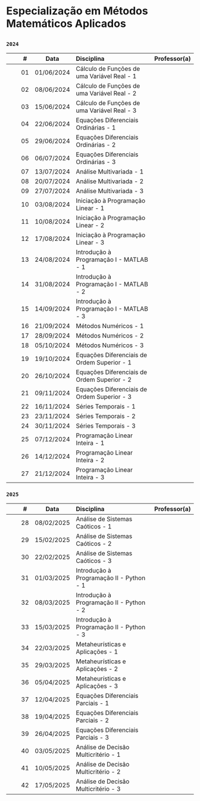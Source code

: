# Especialização em Métodos Matemáticos Aplicados

##

### ```2024```


|  |  | # | Data | Disciplina | Professor(a) |
|:---:|:---:|:---:|:---:|:---|:---|
|  |  | 01 | 01/06/2024 | Cálculo de Funções de uma Variável Real - 1 |  |
|  |  | 02 | 08/06/2024 | Cálculo de Funções de uma Variável Real - 2 |  |
|  |  | 03 | 15/06/2024 | Cálculo de Funções de uma Variável Real - 3 |  |
|  |  | 04 | 22/06/2024 | Equações Diferenciais Ordinárias - 1 |  |
|  |  | 05 | 29/06/2024 | Equações Diferenciais Ordinárias - 2 |  |
|  |  | 06 | 06/07/2024 | Equações Diferenciais Ordinárias - 3 |  |
|  |  | 07 | 13/07/2024 | Análise Multivariada - 1 |  |
|  |  | 08 | 20/07/2024 | Análise Multivariada - 2 |  |
|  |  | 09 | 27/07/2024 | Análise Multivariada - 3 |  |
|  |  | 10 | 03/08/2024 | Iniciação à Programação Linear - 1 |  |
|  |  | 11 | 10/08/2024 | Iniciação à Programação Linear - 2 |  |
|  |  | 12 | 17/08/2024 | Iniciação à Programação Linear - 3 |  |
|  |  | 13 | 24/08/2024 | Introdução à Programação I - MATLAB - 1 |  |
|  |  | 14 | 31/08/2024 | Introdução à Programação I - MATLAB - 2 |  |
|  |  | 15 | 14/09/2024 | Introdução à Programação I - MATLAB - 3 |  |
|  |  | 16 | 21/09/2024 | Métodos Numéricos - 1 |  |
|  |  | 17 | 28/09/2024 | Métodos Numéricos - 2 |  |
|  |  | 18 | 05/10/2024 | Métodos Numéricos - 3 |  |
|  |  | 19 | 19/10/2024 | Equações Diferenciais de Ordem Superior - 1 |  |
|  |  | 20 | 26/10/2024 | Equações Diferenciais de Ordem Superior - 2 |  |
|  |  | 21 | 09/11/2024 | Equações Diferenciais de Ordem Superior - 3 |  |
|  |  | 22 | 16/11/2024 | Séries Temporais - 1 |  |
|  |  | 23 | 23/11/2024 | Séries Temporais - 2 |  |
|  |  | 24 | 30/11/2024 | Séries Temporais - 3 |  |
|  |  | 25 | 07/12/2024 | Programação Linear Inteira - 1 |  |
|  |  | 26 | 14/12/2024 | Programação Linear Inteira - 2 |  |
|  |  | 27 | 21/12/2024 | Programação Linear Inteira - 3 |  |


### ```2025```


|  |  | # | Data | Disciplina | Professor(a) |
|:---:|:---:|:---:|:---:|:---|:---|
|  |  | 28 | 08/02/2025 | Análise de Sistemas Caóticos - 1 |  |
|  |  | 29 | 15/02/2025 | Análise de Sistemas Caóticos - 2 |  |
|  |  | 30 | 22/02/2025 | Análise de Sistemas Caóticos - 3 |  |
|  |  | 31 | 01/03/2025 | Introdução à Programação II - Python - 1 |  |
|  |  | 32 | 08/03/2025 | Introdução à Programação II - Python - 2 |  |
|  |  | 33 | 15/03/2025 | Introdução à Programação II - Python - 3 |  |
|  |  | 34 | 22/03/2025 | Metaheurísticas e Aplicações - 1 |  |
|  |  | 35 | 29/03/2025 | Metaheurísticas e Aplicações - 2 |  |
|  |  | 36 | 05/04/2025 | Metaheurísticas e Aplicações - 3 |  |
|  |  | 37 | 12/04/2025 | Equações Diferenciais Parciais - 1 |  |
|  |  | 38 | 19/04/2025 | Equações Diferenciais Parciais - 2 |  |
|  |  | 39 | 26/04/2025 | Equações Diferenciais Parciais - 3 |  |
|  |  | 40 | 03/05/2025 | Análise de Decisão Multicritério - 1 |  |
|  |  | 41 | 10/05/2025 | Análise de Decisão Multicritério - 2 |  |
|  |  | 42 | 17/05/2025 | Análise de Decisão Multicritério - 3 |  |